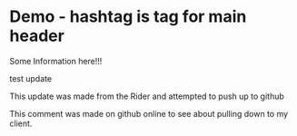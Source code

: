 # Demo  - hashtag is tag for main header

Some Information here!!!

test update

This update was made from the Rider and attempted to push up to github

This comment was made on github online to see about pulling down to my client. 
